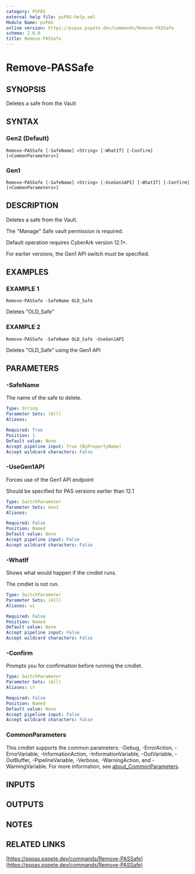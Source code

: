 ```yaml
---
category: PSPAS
external help file: psPAS-help.xml
Module Name: psPAS
online version: https://pspas.pspete.dev/commands/Remove-PASSafe
schema: 2.0.0
title: Remove-PASSafe
---
```


# Remove-PASSafe

## SYNOPSIS
Deletes a safe from the Vault

## SYNTAX

### Gen2 (Default)
```
Remove-PASSafe [-SafeName] <String> [-WhatIf] [-Confirm] [<CommonParameters>]
```

### Gen1
```
Remove-PASSafe [-SafeName] <String> [-UseGen1API] [-WhatIf] [-Confirm] [<CommonParameters>]
```

## DESCRIPTION
Deletes a safe from the Vault.

The "Manage" Safe vault permission is required.

Default operation requires CyberArk version 12.1+.

For earlier versions, the Gen1 API switch must be specified.

## EXAMPLES

### EXAMPLE 1
```
Remove-PASSafe -SafeName OLD_Safe
```

Deletes "OLD_Safe"

### EXAMPLE 2
```
Remove-PASSafe -SafeName OLD_Safe -UseGen1API
```

Deletes "OLD_Safe" using the Gen1 API

## PARAMETERS

### -SafeName
The name of the safe to delete.

```yaml
Type: String
Parameter Sets: (All)
Aliases:

Required: True
Position: 1
Default value: None
Accept pipeline input: True (ByPropertyName)
Accept wildcard characters: False
```

### -UseGen1API
Forces use of the Gen1 API endpoint

Should be specified for PAS versions earlier than 12.1

```yaml
Type: SwitchParameter
Parameter Sets: Gen1
Aliases:

Required: False
Position: Named
Default value: None
Accept pipeline input: False
Accept wildcard characters: False
```

### -WhatIf
Shows what would happen if the cmdlet runs.

The cmdlet is not run.

```yaml
Type: SwitchParameter
Parameter Sets: (All)
Aliases: wi

Required: False
Position: Named
Default value: None
Accept pipeline input: False
Accept wildcard characters: False
```

### -Confirm
Prompts you for confirmation before running the cmdlet.

```yaml
Type: SwitchParameter
Parameter Sets: (All)
Aliases: cf

Required: False
Position: Named
Default value: None
Accept pipeline input: False
Accept wildcard characters: False
```

### CommonParameters
This cmdlet supports the common parameters: -Debug, -ErrorAction, -ErrorVariable, -InformationAction, -InformationVariable, -OutVariable, -OutBuffer, -PipelineVariable, -Verbose, -WarningAction, and -WarningVariable. For more information, see [about_CommonParameters](http://go.microsoft.com/fwlink/?LinkID=113216).

## INPUTS

## OUTPUTS

## NOTES

## RELATED LINKS

[https://pspas.pspete.dev/commands/Remove-PASSafe](https://pspas.pspete.dev/commands/Remove-PASSafe)

